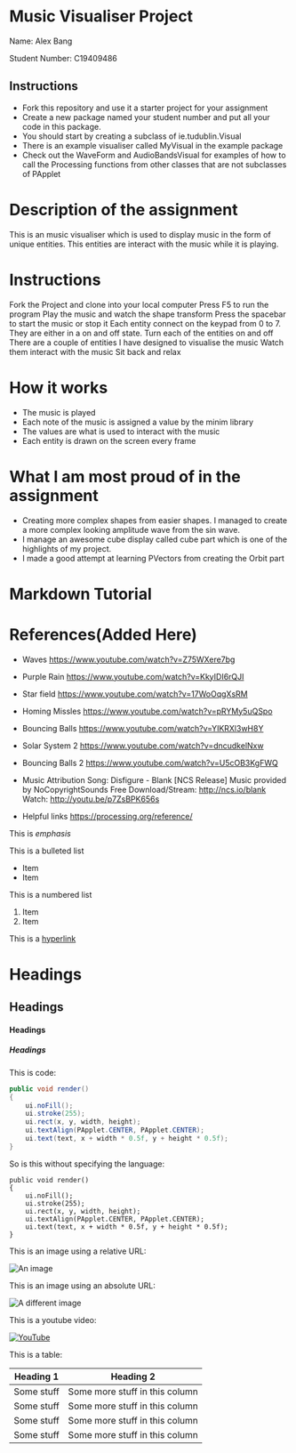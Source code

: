 # Music Visualiser Project

Name: Alex Bang

Student Number: C19409486

## Instructions
- Fork this repository and use it a starter project for your assignment
- Create a new package named your student number and put all your code in this package.
- You should start by creating a subclass of ie.tudublin.Visual
- There is an example visualiser called MyVisual in the example package
- Check out the WaveForm and AudioBandsVisual for examples of how to call the Processing functions from other classes that are not subclasses of PApplet

# Description of the assignment
This is an music visualiser which is used to display music in the form of unique entities. This entities are
interact with the music while it is playing.

# Instructions
Fork the Project and clone into your local computer
Press F5 to run the program
Play the music and watch the shape transform
Press the spacebar to start the music or stop it
Each entity connect on the keypad from 0 to 7. They are either in a on and off state.
Turn each of the entities on and off
There are a couple of entities I have designed to visualise the music
Watch them interact with the music
Sit back and relax

# How it works
- The music is played 
- Each note of the music is assigned a value by the minim library
- The values are what is used to interact with the music
- Each entity is drawn on the screen every frame

# What I am most proud of in the assignment
- Creating more complex shapes from easier shapes. I managed to create a more complex looking amplitude wave from the sin wave.
- I manage an awesome cube display called cube part which is one of the highlights of my project.
- I made a good attempt at learning PVectors from creating the Orbit part


# Markdown Tutorial

# References(Added Here)
- Waves
https://www.youtube.com/watch?v=Z75WXere7bg 

- Purple Rain
https://www.youtube.com/watch?v=KkyIDI6rQJI

- Star field
https://www.youtube.com/watch?v=17WoOqgXsRM

- Homing Missles
https://www.youtube.com/watch?v=pRYMy5uQSpo

- Bouncing Balls
https://www.youtube.com/watch?v=YIKRXl3wH8Y

- Solar System 2
https://www.youtube.com/watch?v=dncudkelNxw

- Bouncing Balls 2
https://www.youtube.com/watch?v=U5cOB3KgFWQ


- Music Attribution
Song: Disfigure - Blank [NCS Release]
Music provided by NoCopyrightSounds
Free Download/Stream: http://ncs.io/blank
Watch: http://youtu.be/p7ZsBPK656s

- Helpful links
https://processing.org/reference/


This is *emphasis*

This is a bulleted list

- Item
- Item

This is a numbered list

1. Item
1. Item

This is a [hyperlink](http://bryanduggan.org)

# Headings
## Headings
#### Headings
##### Headings

This is code:

```Java
public void render()
{
	ui.noFill();
	ui.stroke(255);
	ui.rect(x, y, width, height);
	ui.textAlign(PApplet.CENTER, PApplet.CENTER);
	ui.text(text, x + width * 0.5f, y + height * 0.5f);
}
```

So is this without specifying the language:

```
public void render()
{
	ui.noFill();
	ui.stroke(255);
	ui.rect(x, y, width, height);
	ui.textAlign(PApplet.CENTER, PApplet.CENTER);
	ui.text(text, x + width * 0.5f, y + height * 0.5f);
}
```

This is an image using a relative URL:

![An image](images/p8.png)

This is an image using an absolute URL:

![A different image](https://bryanduggandotorg.files.wordpress.com/2019/02/infinite-forms-00045.png?w=595&h=&zoom=2)

This is a youtube video:

[![YouTube](http://img.youtube.com/vi/J2kHSSFA4NU/0.jpg)](https://www.youtube.com/watch?v=J2kHSSFA4NU)

This is a table:

| Heading 1 | Heading 2 |
|-----------|-----------|
|Some stuff | Some more stuff in this column |
|Some stuff | Some more stuff in this column |
|Some stuff | Some more stuff in this column |
|Some stuff | Some more stuff in this column |

